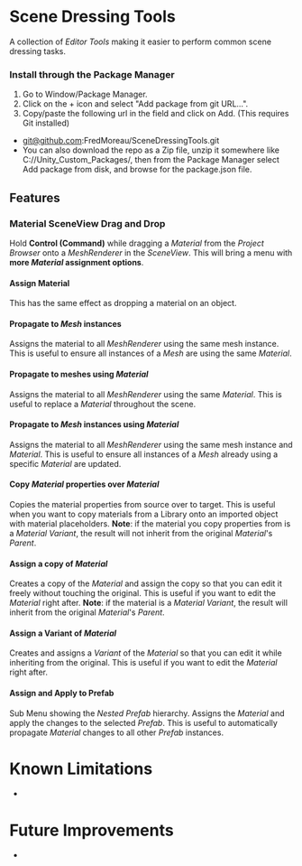 # Scene Dressing Tools
 A collection of *Editor Tools* making it easier to perform common scene dressing tasks.

### Install through the Package Manager
1. Go to Window/Package Manager.
2. Click on the + icon and select "Add package from git URL...".
2. Copy/paste the following url in the field and click on Add. (This requires Git installed)
- git@github.com:FredMoreau/SceneDressingTools.git
- You can also download the repo as a Zip file, unzip it somewhere like C://Unity_Custom_Packages/, then from the Package Manager select Add package from disk, and browse for the package.json file.

## Features
### Material SceneView Drag and Drop
Hold **Control (Command)** while dragging a *Material* from the *Project Browser* onto a *MeshRenderer* in the *SceneView*. This will bring a menu with **more *Material* assignment options**.

#### Assign Material
This has the same effect as dropping a material on an object.

#### Propagate to *Mesh* instances
Assigns the material to all *MeshRenderer* using the same mesh instance. This is useful to ensure all instances of a *Mesh* are using the same *Material*.

#### Propagate to meshes using *Material*
Assigns the material to all *MeshRenderer* using the same *Material*.
This is useful to replace a *Material* throughout the scene.

#### Propagate to *Mesh* instances using *Material*
Assigns the material to all *MeshRenderer* using the same mesh instance and *Material*. This is useful to ensure all instances of a *Mesh* already using a specific *Material* are updated.

#### Copy *Material* properties over *Material*
Copies the material properties from source over to target. This is useful when you want to copy materials from a Library onto an imported object with material placeholders.
**Note**: if the material you copy properties from is a *Material Variant*, the result will not inherit from the original *Material*'s *Parent*.

#### Assign a copy of *Material*
Creates a copy of the *Material* and assign the copy so that you can edit it freely without touching the original. This is useful if you want to edit the *Material* right after.
**Note**: if the material is a *Material Variant*, the result will inherit from the original *Material*'s *Parent*.

#### Assign a Variant of *Material*
Creates and assigns a *Variant* of the *Material* so that you can edit it while inheriting from the original. This is useful if you want to edit the *Material* right after.

#### Assign and Apply to Prefab
Sub Menu showing the *Nested Prefab* hierarchy.
Assigns the *Material* and apply the changes to the selected *Prefab*. This is useful to automatically propagate *Material* changes to all other *Prefab* instances.

# Known Limitations
- 

# Future Improvements
- 




